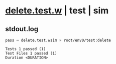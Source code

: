 # [delete.test.w](../../../../../../examples/tests/sdk_tests/bucket/delete.test.w) | test | sim

## stdout.log
```log
pass ─ delete.test.wsim » root/env0/test:delete
 
Tests 1 passed (1)
Test Files 1 passed (1)
Duration <DURATION>
```

